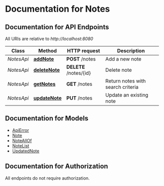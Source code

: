 # Documentation for Notes

<a name="documentation-for-api-endpoints"></a>
## Documentation for API Endpoints

All URIs are relative to *http://localhost:8080*

Class | Method | HTTP request | Description
------------ | ------------- | ------------- | -------------
*NotesApi* | [**addNote**](Apis/NotesApi.md#addnote) | **POST** /notes | Add a new note
*NotesApi* | [**deleteNote**](Apis/NotesApi.md#deletenote) | **DELETE** /notes/{id} | Delete note
*NotesApi* | [**getNotes**](Apis/NotesApi.md#getnotes) | **GET** /notes | Return notes with search criteria
*NotesApi* | [**updateNote**](Apis/NotesApi.md#updatenote) | **PUT** /notes | Update an existing note


<a name="documentation-for-models"></a>
## Documentation for Models

 - [ApiError](./\Models/ApiError.md)
 - [Note](./\Models/Note.md)
 - [NoteAllOf](./\Models/NoteAllOf.md)
 - [NoteList](./\Models/NoteList.md)
 - [UpdatedNote](./\Models/UpdatedNote.md)


<a name="documentation-for-authorization"></a>
## Documentation for Authorization

All endpoints do not require authorization.
